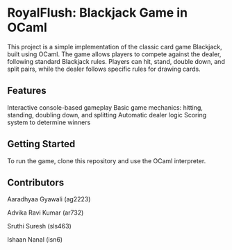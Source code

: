 # RoyalFlush: Blackjack Game in OCaml

This project is a simple implementation of the classic card game Blackjack, built using OCaml. The game allows players to compete against the dealer, following standard Blackjack rules. Players can hit, stand, double down, and split pairs, while the dealer follows specific rules for drawing cards.

## Features

Interactive console-based gameplay
Basic game mechanics: hitting, standing, doubling down, and splitting
Automatic dealer logic
Scoring system to determine winners

## Getting Started
To run the game, clone this repository and use the OCaml interpreter.


## Contributors 

Aaradhyaa Gyawali (ag2223)

Advika Ravi Kumar (ar732)

Sruthi Suresh (sls463)

Ishaan Nanal (isn6)


